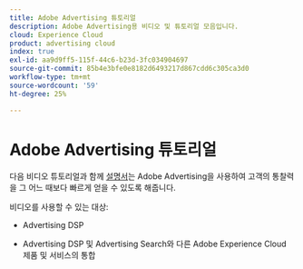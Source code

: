 ```yaml
---
title: Adobe Advertising 튜토리얼
description: Adobe Advertising용 비디오 및 튜토리얼 모음입니다.
cloud: Experience Cloud
product: advertising cloud
index: true
exl-id: aa9d9ff5-115f-44c6-b23d-3fc034904697
source-git-commit: 85b4e3bfe0e8182d6493217d867cdd6c305ca3d0
workflow-type: tm+mt
source-wordcount: '59'
ht-degree: 25%

---
```


# Adobe Advertising 튜토리얼

다음 비디오 튜토리얼과 함께 [설명서](https://experienceleague.adobe.com/docs/advertising-cloud.html)는 Adobe Advertising을 사용하여 고객의 통찰력을 그 어느 때보다 빠르게 얻을 수 있도록 해줍니다.

비디오를 사용할 수 있는 대상:

* Advertising DSP

* Advertising DSP 및 Advertising Search와 다른 Adobe Experience Cloud 제품 및 서비스의 통합

<!--
See other -learn tutorials landing pages to get ideas for additional content
-->
